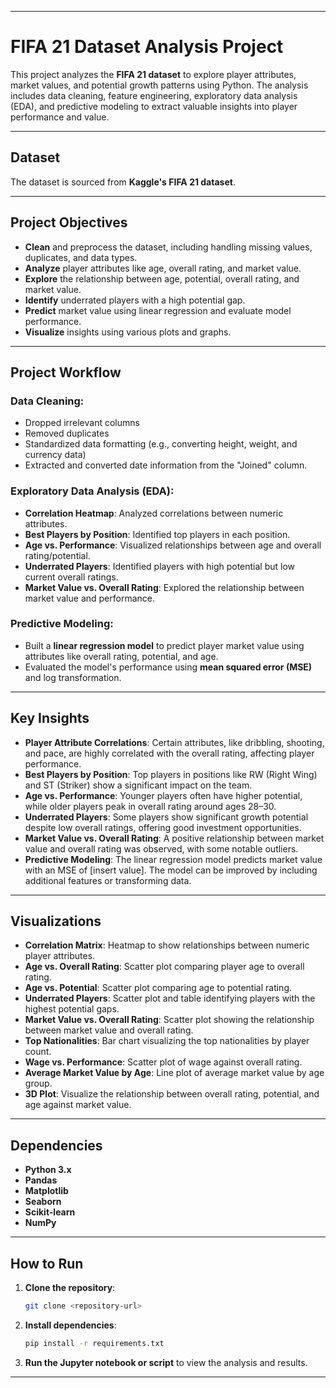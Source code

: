 
---

# **FIFA 21 Dataset Analysis Project**

This project analyzes the **FIFA 21 dataset** to explore player attributes, market values, and potential growth patterns using Python. The analysis includes data cleaning, feature engineering, exploratory data analysis (EDA), and predictive modeling to extract valuable insights into player performance and value.

---

## **Dataset**  
The dataset is sourced from **Kaggle's FIFA 21 dataset**.

---

## **Project Objectives**  
- **Clean** and preprocess the dataset, including handling missing values, duplicates, and data types.  
- **Analyze** player attributes like age, overall rating, and market value.  
- **Explore** the relationship between age, potential, overall rating, and market value.  
- **Identify** underrated players with a high potential gap.  
- **Predict** market value using linear regression and evaluate model performance.  
- **Visualize** insights using various plots and graphs.

---

## **Project Workflow**

### **Data Cleaning**:  
- Dropped irrelevant columns  
- Removed duplicates  
- Standardized data formatting (e.g., converting height, weight, and currency data)  
- Extracted and converted date information from the "Joined" column.

### **Exploratory Data Analysis (EDA)**:  
- **Correlation Heatmap**: Analyzed correlations between numeric attributes.  
- **Best Players by Position**: Identified top players in each position.  
- **Age vs. Performance**: Visualized relationships between age and overall rating/potential.  
- **Underrated Players**: Identified players with high potential but low current overall ratings.  
- **Market Value vs. Overall Rating**: Explored the relationship between market value and performance.

### **Predictive Modeling**:  
- Built a **linear regression model** to predict player market value using attributes like overall rating, potential, and age.  
- Evaluated the model's performance using **mean squared error (MSE)** and log transformation.

---

## **Key Insights**  

- **Player Attribute Correlations**: Certain attributes, like dribbling, shooting, and pace, are highly correlated with the overall rating, affecting player performance.  
- **Best Players by Position**: Top players in positions like RW (Right Wing) and ST (Striker) show a significant impact on the team.  
- **Age vs. Performance**: Younger players often have higher potential, while older players peak in overall rating around ages 28–30.  
- **Underrated Players**: Some players show significant growth potential despite low overall ratings, offering good investment opportunities.  
- **Market Value vs. Overall Rating**: A positive relationship between market value and overall rating was observed, with some notable outliers.  
- **Predictive Modeling**: The linear regression model predicts market value with an MSE of [insert value]. The model can be improved by including additional features or transforming data.

---

## **Visualizations**

- **Correlation Matrix**: Heatmap to show relationships between numeric player attributes.  
- **Age vs. Overall Rating**: Scatter plot comparing player age to overall rating.  
- **Age vs. Potential**: Scatter plot comparing age to potential rating.  
- **Underrated Players**: Scatter plot and table identifying players with the highest potential gaps.  
- **Market Value vs. Overall Rating**: Scatter plot showing the relationship between market value and overall rating.  
- **Top Nationalities**: Bar chart visualizing the top nationalities by player count.  
- **Wage vs. Performance**: Scatter plot of wage against overall rating.  
- **Average Market Value by Age**: Line plot of average market value by age group.  
- **3D Plot**: Visualize the relationship between overall rating, potential, and age against market value.

---

## **Dependencies**

- **Python 3.x**  
- **Pandas**  
- **Matplotlib**  
- **Seaborn**  
- **Scikit-learn**  
- **NumPy**

---

## **How to Run**  
1. **Clone the repository**:  
   ```bash
   git clone <repository-url>
   ```

2. **Install dependencies**:  
   ```bash
   pip install -r requirements.txt
   ```

3. **Run the Jupyter notebook or script** to view the analysis and results.

---

